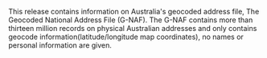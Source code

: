 This release contains information on Australia's geocoded address file, The Geocoded National Address File (G-NAF). The G-NAF contains more than thirteen million records on physical Australian addresses and only contains geocode information(latitude/longitude map coordinates), no names or personal information are given.
